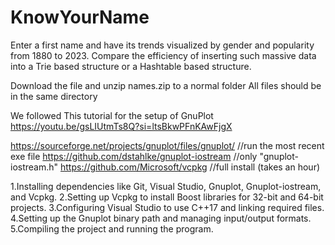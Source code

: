# KnowYourName

Enter a first name and have its trends visualized by gender and popularity from 1880 to 2023.
Compare the efficiency of inserting such massive data into a Trie based structure or a Hashtable based structure.

Download the file and unzip names.zip to a normal folder
All files should be in the same directory

We followed This tutorial for the setup of GnuPlot
https://youtu.be/gsLIUtmTs8Q?si=ltsBkwPFnKAwFjgX

https://sourceforge.net/projects/gnuplot/files/gnuplot/ //run the most recent exe file
https://github.com/dstahlke/gnuplot-iostream //only "gnuplot-iostream.h"
https://github.com/Microsoft/vcpkg //full install (takes an hour) 


1.Installing dependencies like Git, Visual Studio, Gnuplot, Gnuplot-iostream, and Vcpkg.
2.Setting up Vcpkg to install Boost libraries for 32-bit and 64-bit projects.
3.Configuring Visual Studio to use C++17 and linking required files.
4.Setting up the Gnuplot binary path and managing input/output formats.
5.Compiling the project and running the program. 
